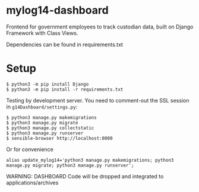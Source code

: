 # mylog14-dashboard

Frontend for government employees to track custodian data, built on Django Framework with Class Views.

Dependencies can be found in requirements.txt

# Setup

```
$ python3 -m pip install Django
$ python3 -m pip install -r requirements.txt
```

Testing by development server. You need to comment-out the SSL session in `g14Dashboard/settings.py`:

```
$ python3 manage.py makemigrations
$ python3 manage.py migrate
$ python3 manage.py collectstatic
$ python3 manage.py runserver
$ sensible-browser http://localhost:8000
```

Or for convenience
```
alias update_mylog14='python3 manage.py makemigrations; python3 manage.py migrate; python3 manage.py runserver';  

```


WARNING: DASHBOARD Code will be dropped and integrated to applications/archives
